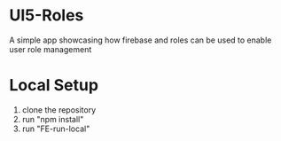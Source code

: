 # UI5-Roles
A simple app showcasing how firebase and roles can be used to enable user role management

# Local Setup

1. clone the repository
2. run "npm install"
3. run "FE-run-local"

